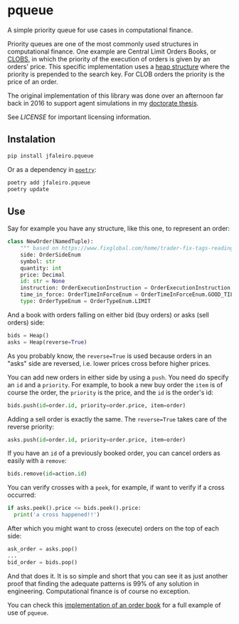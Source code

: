# pqueue

A simple priority queue for use cases in computational finance.

Priority queues are one of the most commonly used structures in computational finance. One example are Central Limit Orders Books, or [CLOBS](https://en.wikipedia.org/wiki/Central_limit_order_book), in which the priority of the execution of orders is given by an orders' price. This specific implementation uses a [heap structure](https://en.wikipedia.org/wiki/Heap_(data_structure)) where the priority is prepended to the search key. For CLOB orders the priority is the price of an order.

The original implementation of this library was done over an afternoon far back in 2016 to support agent simulations in my [doctorate thesis](https://repository.essex.ac.uk/21782/).

See _LICENSE_ for important licensing information.

## Instalation

```bash
pip install jfaleiro.pqueue
```

Or as a dependency in [`poetry`](https://python-poetry.org/):

```bash
poetry add jfaleiro.pqueue
poetry update
```

## Use

Say for example you have any structure, like this one, to represent an order:

```python
class NewOrder(NamedTuple):
    """ based on https://www.fixglobal.com/home/trader-fix-tags-reading/ """
    side: OrderSideEnum
    symbol: str
    quantity: int
    price: Decimal
    id: str = None
    instruction: OrderExecutionInstruction = OrderExecutionInstruction.ALL_OR_NONE
    time_in_force: OrderTimeInForceEnum = OrderTimeInForceEnum.GOOD_TIL_CANCEL
    type: OrderTypeEnum = OrderTypeEnum.LIMIT
```

And a book with orders falling on either bid (buy orders) or asks (sell orders) side:

```python
bids = Heap()
asks = Heap(reverse=True)
```

As you probably know, the `reverse=True` is used because orders in an "asks" side are reversed, i.e. lower prices cross before higher prices.

You can add new orders in either side by using a `push`. You need do specify an `id` and a `priority`. For example, to book a new buy order the `item` is of course the order, the `priority` is the price, and the `id` is the order's id:

```python
bids.push(id=order.id, priority=order.price, item=order)
```

Adding a sell order is exactly the same. The `reverse=True` takes care of the reverse priority:

```python
asks.push(id=order.id, priority=order.price, item=order)
```

If you have an `id` of a previously booked order, you can cancel orders as easily with a `remove`:

```python
bids.remove(id=action.id)
```

You can verify crosses with a `peek`, for example, if want to verify if a cross occurred:

```python
if asks.peek().price <= bids.peek().price:
  print('a cross happened!!')
```

After which you might want to cross (execute) orders on the top of each side:

```python
ask_order = asks.pop()
...
bid_order = bids.pop()
```

And that does it. It is so simple and short that you can see it as just another proof that finding the adequate patterns is 99% of any solution in engineering. Computational finance is of course no exception.

You can check this [implementation of an order book](https://gitlab.com/jfaleiro/orderbook) for a full example of use of `pqueue`.
